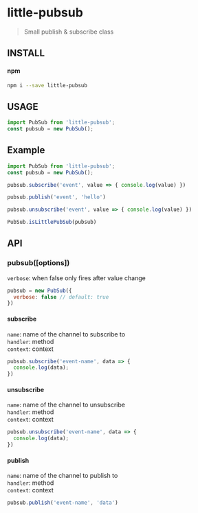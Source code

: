# little-pubsub
> Small publish & subscribe class

## INSTALL

#### npm
```sh
npm i --save little-pubsub
```

## USAGE

```js
import PubSub from 'little-pubsub';
const pubsub = new PubSub();
```

## Example

```js
import PubSub from 'little-pubsub';
const pubsub = new PubSub();

pubsub.subscribe('event', value => { console.log(value) })

pubsub.publish('event', 'hello')

pubsub.unsubscribe('event', value => { console.log(value) })

PubSub.isLittlePubSub(pubsub)
```

## API
### pubsub([options])
`verbose`: when false only fires after value change<br>
```js
pubsub = new PubSub({
  verbose: false // default: true
})
```

#### subscribe
`name`: name of the channel to subscribe to<br>
`handler`: method<br>
`context`: context<br>
```js
pubsub.subscribe('event-name', data => {
  console.log(data);
})
```
#### unsubscribe
`name`: name of the channel to unsubscribe<br>
`handler`: method<br>
`context`: context<br>
```js
pubsub.unsubscribe('event-name', data => {
  console.log(data);
})
```

#### publish
`name`: name of the channel to publish to<br>
`handler`: method<br>
`context`: context<br>
```js
pubsub.publish('event-name', 'data')
```

<!-- #### isLittlePubSub
`instance`: instance to check<br>
```js
const LittlePubSub = require('little-pubsub')
const pubsub = new LittlePubSub()

LittlePubSub.isLittlePubSub(pubsub)
``` -->
